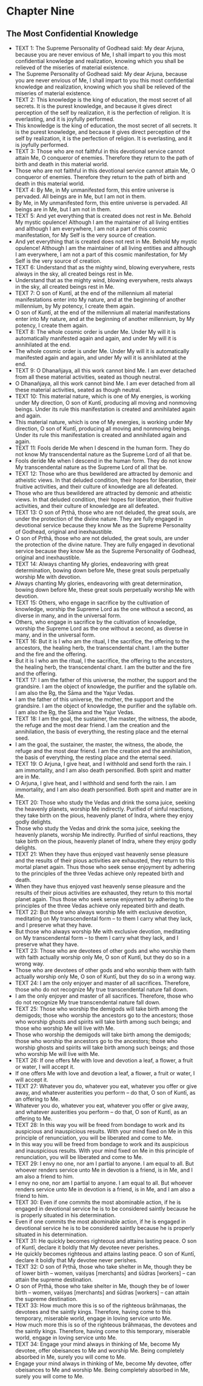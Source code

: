 # Chapter Nine

## The Most Confidential Knowledge

- TEXT 1:
            The Supreme Personality of Godhead said: My dear Arjuna, because you are never envious of Me, I shall impart to you this most confidential knowledge and realization, knowing which you shall be relieved of the miseries of material existence.
- The Supreme Personality of Godhead said: My dear Arjuna, because you are never envious of Me, I shall impart to you this most confidential knowledge and realization, knowing which you shall be relieved of the miseries of material existence.
- TEXT 2:
            This knowledge is the king of education, the most secret of all secrets. It is the purest knowledge, and because it gives direct perception of the self by realization, it is the perfection of religion. It is everlasting, and it is joyfully performed.
- This knowledge is the king of education, the most secret of all secrets. It is the purest knowledge, and because it gives direct perception of the self by realization, it is the perfection of religion. It is everlasting, and it is joyfully performed.
- TEXT 3:
            Those who are not faithful in this devotional service cannot attain Me, O conqueror of enemies. Therefore they return to the path of birth and death in this material world.
- Those who are not faithful in this devotional service cannot attain Me, O conqueror of enemies. Therefore they return to the path of birth and death in this material world.
- TEXT 4:
            By Me, in My unmanifested form, this entire universe is pervaded. All beings are in Me, but I am not in them.
- By Me, in My unmanifested form, this entire universe is pervaded. All beings are in Me, but I am not in them.
- TEXT 5:
            And yet everything that is created does not rest in Me. Behold My mystic opulence! Although I am the maintainer of all living entities and although I am everywhere, I am not a part of this cosmic manifestation, for My Self is the very source of creation.
- And yet everything that is created does not rest in Me. Behold My mystic opulence! Although I am the maintainer of all living entities and although I am everywhere, I am not a part of this cosmic manifestation, for My Self is the very source of creation.
- TEXT 6:
            Understand that as the mighty wind, blowing everywhere, rests always in the sky, all created beings rest in Me.
- Understand that as the mighty wind, blowing everywhere, rests always in the sky, all created beings rest in Me.
- TEXT 7:
            O son of Kuntī, at the end of the millennium all material manifestations enter into My nature, and at the beginning of another millennium, by My potency, I create them again.
- O son of Kuntī, at the end of the millennium all material manifestations enter into My nature, and at the beginning of another millennium, by My potency, I create them again.
- TEXT 8:
            The whole cosmic order is under Me. Under My will it is automatically manifested again and again, and under My will it is annihilated at the end.
- The whole cosmic order is under Me. Under My will it is automatically manifested again and again, and under My will it is annihilated at the end.
- TEXT 9:
            O Dhanañjaya, all this work cannot bind Me. I am ever detached from all these material activities, seated as though neutral.
- O Dhanañjaya, all this work cannot bind Me. I am ever detached from all these material activities, seated as though neutral.
- TEXT 10:
            This material nature, which is one of My energies, is working under My direction, O son of Kuntī, producing all moving and nonmoving beings. Under its rule this manifestation is created and annihilated again and again.
- This material nature, which is one of My energies, is working under My direction, O son of Kuntī, producing all moving and nonmoving beings. Under its rule this manifestation is created and annihilated again and again.
- TEXT 11:
            Fools deride Me when I descend in the human form. They do not know My transcendental nature as the Supreme Lord of all that be.
- Fools deride Me when I descend in the human form. They do not know My transcendental nature as the Supreme Lord of all that be.
- TEXT 12:
            Those who are thus bewildered are attracted by demonic and atheistic views. In that deluded condition, their hopes for liberation, their fruitive activities, and their culture of knowledge are all defeated.
- Those who are thus bewildered are attracted by demonic and atheistic views. In that deluded condition, their hopes for liberation, their fruitive activities, and their culture of knowledge are all defeated.
- TEXT 13:
            O son of Pṛthā, those who are not deluded, the great souls, are under the protection of the divine nature. They are fully engaged in devotional service because they know Me as the Supreme Personality of Godhead, original and inexhaustible.
- O son of Pṛthā, those who are not deluded, the great souls, are under the protection of the divine nature. They are fully engaged in devotional service because they know Me as the Supreme Personality of Godhead, original and inexhaustible.
- TEXT 14:
            Always chanting My glories, endeavoring with great determination, bowing down before Me, these great souls perpetually worship Me with devotion.
- Always chanting My glories, endeavoring with great determination, bowing down before Me, these great souls perpetually worship Me with devotion.
- TEXT 15:
            Others, who engage in sacrifice by the cultivation of knowledge, worship the Supreme Lord as the one without a second, as diverse in many, and in the universal form.
- Others, who engage in sacrifice by the cultivation of knowledge, worship the Supreme Lord as the one without a second, as diverse in many, and in the universal form.
- TEXT 16:
            But it is I who am the ritual, I the sacrifice, the offering to the ancestors, the healing herb, the transcendental chant. I am the butter and the fire and the offering.
- But it is I who am the ritual, I the sacrifice, the offering to the ancestors, the healing herb, the transcendental chant. I am the butter and the fire and the offering.
- TEXT 17:
            I am the father of this universe, the mother, the support and the grandsire. I am the object of knowledge, the purifier and the syllable oṁ. I am also the Ṛg, the Sāma and the Yajur Vedas.
- I am the father of this universe, the mother, the support and the grandsire. I am the object of knowledge, the purifier and the syllable oṁ. I am also the Ṛg, the Sāma and the Yajur Vedas.
- TEXT 18:
            I am the goal, the sustainer, the master, the witness, the abode, the refuge and the most dear friend. I am the creation and the annihilation, the basis of everything, the resting place and the eternal seed.
- I am the goal, the sustainer, the master, the witness, the abode, the refuge and the most dear friend. I am the creation and the annihilation, the basis of everything, the resting place and the eternal seed.
- TEXT 19:
            O Arjuna, I give heat, and I withhold and send forth the rain. I am immortality, and I am also death personified. Both spirit and matter are in Me.
- O Arjuna, I give heat, and I withhold and send forth the rain. I am immortality, and I am also death personified. Both spirit and matter are in Me.
- TEXT 20:
            Those who study the Vedas and drink the soma juice, seeking the heavenly planets, worship Me indirectly. Purified of sinful reactions, they take birth on the pious, heavenly planet of Indra, where they enjoy godly delights.
- Those who study the Vedas and drink the soma juice, seeking the heavenly planets, worship Me indirectly. Purified of sinful reactions, they take birth on the pious, heavenly planet of Indra, where they enjoy godly delights.
- TEXT 21:
            When they have thus enjoyed vast heavenly sense pleasure and the results of their pious activities are exhausted, they return to this mortal planet again. Thus those who seek sense enjoyment by adhering to the principles of the three Vedas achieve only repeated birth and death.
- When they have thus enjoyed vast heavenly sense pleasure and the results of their pious activities are exhausted, they return to this mortal planet again. Thus those who seek sense enjoyment by adhering to the principles of the three Vedas achieve only repeated birth and death.
- TEXT 22:
            But those who always worship Me with exclusive devotion, meditating on My transcendental form – to them I carry what they lack, and I preserve what they have.
- But those who always worship Me with exclusive devotion, meditating on My transcendental form – to them I carry what they lack, and I preserve what they have.
- TEXT 23:
            Those who are devotees of other gods and who worship them with faith actually worship only Me, O son of Kuntī, but they do so in a wrong way.
- Those who are devotees of other gods and who worship them with faith actually worship only Me, O son of Kuntī, but they do so in a wrong way.
- TEXT 24:
            I am the only enjoyer and master of all sacrifices. Therefore, those who do not recognize My true transcendental nature fall down.
- I am the only enjoyer and master of all sacrifices. Therefore, those who do not recognize My true transcendental nature fall down.
- TEXT 25:
            Those who worship the demigods will take birth among the demigods; those who worship the ancestors go to the ancestors; those who worship ghosts and spirits will take birth among such beings; and those who worship Me will live with Me.
- Those who worship the demigods will take birth among the demigods; those who worship the ancestors go to the ancestors; those who worship ghosts and spirits will take birth among such beings; and those who worship Me will live with Me.
- TEXT 26:
            If one offers Me with love and devotion a leaf, a flower, a fruit or water, I will accept it.
- If one offers Me with love and devotion a leaf, a flower, a fruit or water, I will accept it.
- TEXT 27:
            Whatever you do, whatever you eat, whatever you offer or give away, and whatever austerities you perform – do that, O son of Kuntī, as an offering to Me.
- Whatever you do, whatever you eat, whatever you offer or give away, and whatever austerities you perform – do that, O son of Kuntī, as an offering to Me.
- TEXT 28:
            In this way you will be freed from bondage to work and its auspicious and inauspicious results. With your mind fixed on Me in this principle of renunciation, you will be liberated and come to Me.
- In this way you will be freed from bondage to work and its auspicious and inauspicious results. With your mind fixed on Me in this principle of renunciation, you will be liberated and come to Me.
- TEXT 29:
            I envy no one, nor am I partial to anyone. I am equal to all. But whoever renders service unto Me in devotion is a friend, is in Me, and I am also a friend to him.
- I envy no one, nor am I partial to anyone. I am equal to all. But whoever renders service unto Me in devotion is a friend, is in Me, and I am also a friend to him.
- TEXT 30:
            Even if one commits the most abominable action, if he is engaged in devotional service he is to be considered saintly because he is properly situated in his determination.
- Even if one commits the most abominable action, if he is engaged in devotional service he is to be considered saintly because he is properly situated in his determination.
- TEXT 31:
            He quickly becomes righteous and attains lasting peace. O son of Kuntī, declare it boldly that My devotee never perishes.
- He quickly becomes righteous and attains lasting peace. O son of Kuntī, declare it boldly that My devotee never perishes.
- TEXT 32:
            O son of Pṛthā, those who take shelter in Me, though they be of lower birth – women, vaiśyas [merchants] and śūdras [workers] – can attain the supreme destination.
- O son of Pṛthā, those who take shelter in Me, though they be of lower birth – women, vaiśyas [merchants] and śūdras [workers] – can attain the supreme destination.
- TEXT 33:
            How much more this is so of the righteous brāhmaṇas, the devotees and the saintly kings. Therefore, having come to this temporary, miserable world, engage in loving service unto Me.
- How much more this is so of the righteous brāhmaṇas, the devotees and the saintly kings. Therefore, having come to this temporary, miserable world, engage in loving service unto Me.
- TEXT 34:
            Engage your mind always in thinking of Me, become My devotee, offer obeisances to Me and worship Me. Being completely absorbed in Me, surely you will come to Me.
- Engage your mind always in thinking of Me, become My devotee, offer obeisances to Me and worship Me. Being completely absorbed in Me, surely you will come to Me.